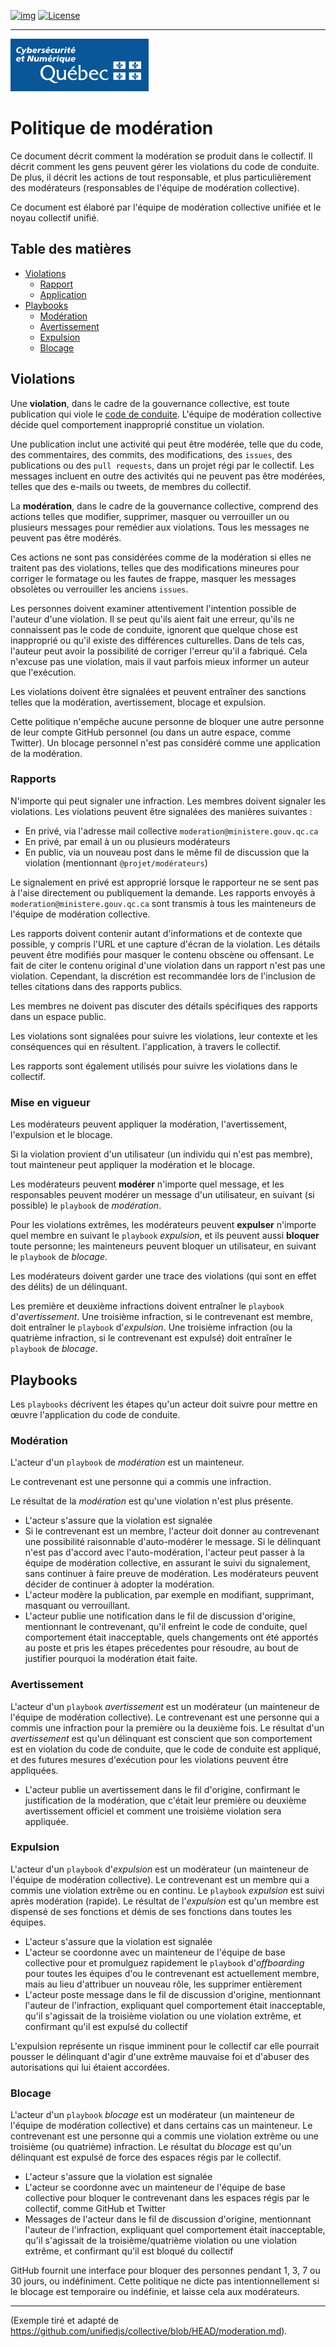 <!-- ENTETE -->
[![img](https://img.shields.io/badge/Lifecycle-Experimental-339999)](https://www.quebec.ca/gouv/politiques-orientations/vitrine-numeriqc/accompagnement-des-organismes-publics/demarche-conception-services-numeriques)
[![License](https://img.shields.io/badge/Licence-LiLiQ--P-blue)](https://github.com/CQEN-QDCE/.github/blob/main/LICENCE.md)

---

<div>
    <img src="https://github.com/CQEN-QDCE/.github/blob/main/images/mcn.png" />
</div>
<!-- FIN ENTETE -->

# Politique de modération

Ce document décrit comment la modération se produit dans le collectif.
Il décrit comment les gens peuvent gérer les violations du code de conduite.
De plus, il décrit les actions de tout responsable, et plus particulièrement des modérateurs
(responsables de l'équipe de modération collective).

Ce document est élaboré par l'équipe de modération collective unifiée et le
noyau collectif unifié.

## Table des matières

* [Violations](#violations)
     * [Rapport](#rapport)
     * [Application](#application)
* [Playbooks](#playbooks)
     * [Modération](#modération)
     * [Avertissement](#avertissement)
     * [Expulsion](#expulsion)
     * [Blocage](#blocage)

## Violations

Une **violation**, dans le cadre de la gouvernance collective, est toute publication qui
viole le [code de conduite][coc].
L'équipe de modération collective décide quel comportement inapproprié constitue un
violation.

Une publication inclut une activité qui peut être modérée, telle que du code, des commentaires, des commits,
des modifications, des `issues`, des publications ou des `pull requests`, dans un projet régi par le collectif.
Les messages incluent en outre des activités qui ne peuvent pas être modérées, telles que des e-mails ou
tweets, de membres du collectif.

La **modération**, dans le cadre de la gouvernance collective, comprend des actions telles que
modifier, supprimer, masquer ou verrouiller un ou plusieurs messages pour remédier aux violations.
Tous les messages ne peuvent pas être modérés.

Ces actions ne sont pas considérées comme de la modération si elles ne traitent pas des violations,
telles que des modifications mineures pour corriger le formatage ou les fautes de frappe, masquer les messages obsolètes ou
verrouiller les anciens `issues`.

Les personnes doivent examiner attentivement l'intention possible de l'auteur d'une
violation.
Il se peut qu'ils aient fait une erreur, qu'ils ne connaissent pas le code de conduite,
ignorent que quelque chose est inapproprié ou qu'il existe des différences culturelles.
Dans de tels cas, l'auteur peut avoir la possibilité de corriger l'erreur qu'il a
fabriqué.
Cela n'excuse pas une violation, mais il vaut parfois mieux informer un auteur
que l'exécution.

Les violations doivent être signalées et peuvent entraîner des sanctions telles que la modération,
avertissement, blocage et expulsion.

Cette politique n'empêche aucune personne de bloquer une autre personne de
leur compte GitHub personnel (ou dans un autre espace, comme Twitter).
Un blocage personnel n'est pas considéré comme une application de la modération.

### Rapports

N'importe qui peut signaler une infraction.
Les membres doivent signaler les violations.
Les violations peuvent être signalées des manières suivantes :

* En privé, via l'adresse mail collective `moderation@ministere.gouv.qc.ca`
* En privé, par email à un ou plusieurs modérateurs
* En public, via un nouveau post dans le même fil de discussion que la violation (mentionnant
    `@projet/modérateurs`)

Le signalement en privé est approprié lorsque le rapporteur ne se sent pas à l'aise
directement ou publiquement la demande.
Les rapports envoyés à `moderation@ministere.gouv.qc.ca` sont transmis à tous les mainteneurs de
l'équipe de modération collective.

Les rapports doivent contenir autant d'informations et de contexte que possible, y compris
l'URL et une capture d'écran de la violation.
Les détails peuvent être modifiés pour masquer le contenu obscène ou offensant.
Le fait de citer le contenu original d'une violation dans un rapport n'est pas une violation.
Cependant, la discrétion est recommandée lors de l'inclusion de telles citations dans des rapports publics.

Les membres ne doivent pas discuter des détails spécifiques des rapports dans un espace public.

Les violations sont signalées pour suivre les violations, leur contexte et les conséquences qui en résultent.
l'application, à travers le collectif.

Les rapports sont également utilisés pour suivre les violations dans le collectif.

### Mise en vigueur

Les modérateurs peuvent appliquer la modération, l'avertissement, l'expulsion et le blocage.

Si la violation provient d'un utilisateur (un individu qui n'est pas membre), tout
mainteneur peut appliquer la modération et le blocage.

Les modérateurs peuvent **modérer** n'importe quel message, et les responsables peuvent modérer un message d'un
utilisateur, en suivant (si possible) le `playbook` de *modération*.

Pour les violations extrêmes, les modérateurs peuvent **expulser** n'importe quel membre en suivant le `playbook`
*expulsion*, et ils peuvent aussi **bloquer** toute personne; les mainteneurs peuvent bloquer un utilisateur, 
en suivant le `playbook` de *blocage*.

Les modérateurs doivent garder une trace des violations (qui sont en effet des délits) de
un délinquant.

Les première et deuxième infractions doivent entraîner le `playbook` d'*avertissement*.
Une troisième infraction, si le contrevenant est membre, doit entraîner le `playbook` d'*expulsion*.
Une troisième infraction (ou la quatrième infraction, si le contrevenant est expulsé) doit entraîner
le `playbook` de *blocage*.

## Playbooks

Les `playbooks` décrivent les étapes qu'un acteur doit suivre pour mettre en œuvre l'application du
code de conduite.

### Modération

L'acteur d'un `playbook` de *modération* est un mainteneur.

Le contrevenant est une personne qui a commis une infraction.

Le résultat de la *modération* est qu'une violation n'est plus présente.

* L'acteur s'assure que la violation est signalée
* Si le contrevenant est un membre, l'acteur doit donner au contrevenant une
     possibilité raisonnable d'auto-modérer le message.
     Si le délinquant n'est pas d'accord avec l'auto-modération, l'acteur peut passer à la
     équipe de modération collective, en assurant le suivi du signalement, sans
     continuer à faire preuve de modération.
     Les modérateurs peuvent décider de continuer à adopter la modération.
* L'acteur modère la publication, par exemple en modifiant, supprimant, masquant ou verrouillant.
* L'acteur publie une notification dans le fil de discussion d'origine, mentionnant le
     contrevenant, qu'il enfreint le code de conduite, quel comportement
     était inacceptable, quels changements ont été apportés au poste et pris les
     étapes précedentes pour résoudre, au bout de justifier pourquoi la modération était faite.

### Avertissement

L'acteur d'un `playbook` *avertissement* est un modérateur (un mainteneur de
l'équipe de modération collective).
Le contrevenant est une personne qui a commis une infraction pour la première ou la deuxième fois.
Le résultat d'un *avertissement* est qu'un délinquant est conscient que son comportement est
en violation du code de conduite, que le code de conduite est appliqué, 
et des futures mesures d'exécution pour les violations peuvent être appliquées.

* L'acteur publie un avertissement dans le fil d'origine, confirmant le
     justification de la modération, que c'était leur première ou 
     deuxième avertissement officiel et comment une troisième violation sera appliquée. 

### Expulsion

L'acteur d'un `playbook` d'*expulsion* est un modérateur (un mainteneur de
l'équipe de modération collective).
Le contrevenant est un membre qui a commis une violation extrême ou en continu.
Le `playbook` *expulsion* est suivi après modération (rapide).
Le résultat de l'*expulsion* est qu'un membre est dispensé de ses fonctions et démis de ses fonctions 
dans toutes les équipes.

* L'acteur s'assure que la violation est signalée
* L'acteur se coordonne avec un mainteneur de l'équipe de base collective pour
    et promulguez rapidement le `playbook` d'*offboarding* pour toutes les équipes d'ou le contrevenant
    est actuellement membre, mais au lieu d'attribuer un nouveau rôle, les supprimer
    entièrement
* L'acteur poste message dans le fil de discussion d'origine, mentionnant l'auteur de l'infraction,
    expliquant quel comportement était inacceptable, qu'il s'agissait de la
    troisième violation ou une violation extrême, et confirmant qu'il est 
    expulsé du collectif

L'expulsion représente un risque imminent pour le collectif car elle pourrait pousser le
délinquant d'agir d'une extrême mauvaise foi et d'abuser des autorisations qui lui étaient accordées. 

### Blocage

L'acteur d'un `playbook` *blocage* est un modérateur (un mainteneur de
l'équipe de modération collective) et dans certains cas un mainteneur.
Le contrevenant est une personne qui a commis une violation extrême ou une
troisième (ou quatrième) infraction.
Le résultat du *blocage* est qu'un délinquant est expulsé de force 
des espaces régis par le collectif.

* L'acteur s'assure que la violation est signalée
* L'acteur se coordonne avec un mainteneur de l'équipe de base collective pour
    bloquer le contrevenant dans les espaces régis par le collectif, comme GitHub
    et Twitter
* Messages de l'acteur dans le fil de discussion d'origine, mentionnant l'auteur de l'infraction,
    expliquant quel comportement était inacceptable, qu'il s'agissait de la
    troisième/quatrième violation ou une violation extrême, et confirmant qu'il est
    bloqué du collectif

GitHub fournit une interface pour bloquer des personnes pendant 1, 3, 7 ou 30 jours, ou
indéfiniment.
Cette politique ne dicte pas intentionnellement si le blocage est temporaire ou
indéfinie, et laisse cela aux modérateurs.

<!-- Definitions -->

[coc]: ./CODE_OF_CONDUCT.md


--- 

(Exemple tiré et adapté de https://github.com/unifiedjs/collective/blob/HEAD/moderation.md).